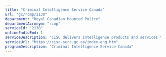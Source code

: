 ```yaml
---
title: "Criminal Intelligence Service Canada"
url: "gc/rcmp/2138"
department: "Royal Canadian Mounted Police"
departmentAcronym: "rcmp"
serviceId: "2138"
onlineEndtoEnd: 1
serviceDescription: "CISC delivers intelligence products and services to reduce the harm caused by organized crime. It helps Canada's law enforcement and government leaders make decisions about: organized crime priorities; strategies; and resource allocation."
serviceUrl: "https://cisc-scrc.gc.ca/index-eng.htm"
programDescription: "Criminal Intelligence Service Canada"
---
```

